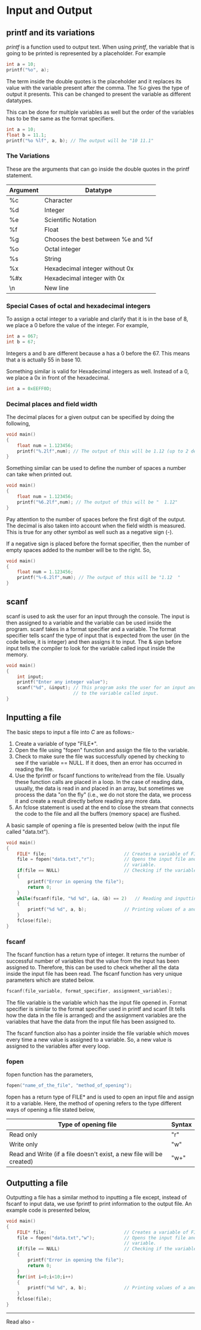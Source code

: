 # Input and Output

## printf and its variations

*printf* is a function used to output text. When using *printf*, the variable that is going to be printed is represented by a placeholder. For example

```c 
int a = 10;
printf("%o", a);
```

The term inside the double quotes is the placeholder and it replaces its value with the variable present after the comma. The *%o* gives the type of output it presents. This can be changed to present the variable as different datatypes.

This can be done for multiple variables as well but the order of the variables has to be the same as the format specifiers.

```c 
int a = 10;
float b = 11.1;
printf("%o %lf", a, b); // The output will be "10 11.1"
```

### The Variations

These are the arguments that can go inside the double quotes in the printf statement.

| Argument | Datatype                           |
| -------- | ---------------------------------- |
| %c       | Character                          |
| %d       | Integer                            |
| %e       | Scientific Notation                |
| %f       | Float                              |
| %g       | Chooses the best between %e and %f |
| %o       | Octal integer                      |
| %s       | String                             |
| %x       | Hexadecimal integer without 0x     |
| %#x      | Hexadecimal integer with 0x        |
| \n       | New line                           |

### Special Cases of octal and hexadecimal integers

To assign a octal integer to a variable and clarify that it is in the base of 8, we place a 0 before the value of the integer. For example,

```c
int a = 067;
int b = 67;
```
Integers a and b are different because a has a 0 before the 67. This means that a is actually 55 in base 10.

Something similar is valid for Hexadecimal integers as well. Instead of a 0, we place a 0x in front of the hexadecimal.
```c
int a = 0xEEFF0D;
```

### Decimal places and field width

The decimal places for a given output can be specified by doing the following,

```c
void main()
{
	float num = 1.123456;
	printf("%.2lf",num); // The output of this will be 1.12 (up to 2 decimal places)
}
```

Something similar can be used to define the number of spaces a number can take when printed out.

```c
void main()
{
	float num = 1.123456;
	printf("%6.2lf",num); // The output of this will be "  1.12"
}
```

Pay attention to the number of spaces before the first digit of the output. The decimal is also taken into account when the field width is measured. This is true for any other symbol as well such as a negative sign (-).

If a negative sign is placed before the format specifier, then the number of empty spaces added to the number will be to the right. So,
```c
void main()
{
	float num = 1.123456;
	printf("%-6.2lf",num); // The output of this will be "1.12  "
}
```


## scanf


scanf is used to ask the user for an input through the console. The input is then assigned to a variable and the variable can be used inside the program. scanf takes in a format specifier and a variable. The format specifier tells scanf the type of input that is expected from the user (in the code below, it is integer) and then assigns it to input. The & sign before input tells the compiler to look for the variable called input inside the memory.

```c
void main()
{
	int input;
	printf("Enter any integer value");
	scanf("%d", &input); // This program asks the user for an input and assigns that value 
						 // to the variable called input.
}
```



## Inputting a file


The basic steps to input a file into *C* are as follows:-

1. Create a variable of type "FILE*".
2. Open the file using "fopen" function and assign the file to the variable.
3. Check to make sure the file was successfully opened by checking to see if the variable == NULL. If it does, then an error has occurred in reading the file.
4. Use the fprintf or fscanf functions to write/read from the file. Usually these function calls are placed in a loop. In the case of reading data, usually, the data is read in and placed in an array, but sometimes we process the data "on the fly" (i.e., we do not store the data, we process it and create a result directly before reading any more data.
5. An fclose statement is used at the end to close the stream that connects the code to the file and all the buffers (memory space) are flushed.

A basic sample of opening a file is presented below (with the input file called "data.txt").

```c
void main()
{
	FILE* file; 							// Creates a variable of FILE* data type
	file = fopen("data.txt","r");			// Opens the input file and assigns it to the 
											// variable.
	if(file == NULL)						// Checking if the variable is empty
	{
		printf("Error in opening the file");
		return 0;
	}
	while(fscanf(file, "%d %d", &a, &b) == 2)	// Reading and inputting values from the file variable and assigning it to a and b
	{
		printf("%d %d", a, b);				// Printing values of a and b
	}
	fclose(file);
}
```

### fscanf

The fscanf function has a return type of integer. It returns the number of successful number of variables that the value from the input has been assigned to. Therefore, this can be used to check whether all the data inside the input file has been read. The fscanf function has very unique parameters which are stated below.

```c
fscanf(file_variable, format_specifier, assignment_variables);
```

The file variable is the variable which has the input file opened in. Format specifier is similar to the format specifier used in printf and scanf (It tells how the data in the file is arranged) and the assignment variables are the variables that have the data from the input file has been assigned to. 

The fscanf function also has a pointer inside the file variable which moves every time a new value is assigned to a variable. So, a new value is assigned to the variables after every loop.

### fopen

fopen function has the parameters,
```c
fopen("name_of_the_file", "method_of_opening");
```

fopen has a return type of FILE* and is used to open an input file and assign it to a variable. Here, the method of opening refers to the type different ways of opening a file stated below,

| Type of opening file                                                 | Syntax |
| -------------------------------------------------------------------- | ------ |
| Read only                                                            | "r"    |
| Write only                                                           | "w"    |
| Read and Write (if a file doesn't exist, a new file will be created) | "w+"   |

	
	
## Outputting a file

Outputting a file has a similar method to inputting a file except, instead of fscanf to input data, we use fprintf to print information to the output file. An example code is presented below,

```c
void main()
{
	FILE* file; 							// Creates a variable of FILE* data type
	file = fopen("data.txt","w");			// Opens the input file and assigns it to the 
											// variable.
	if(file == NULL)						// Checking if the variable is empty
	{
		printf("Error in opening the file");
		return 0;
	}
	for(int i=0;i<10;i++)
	{
		printf("%d %d", a, b);				// Printing values of a and b
	}
	fclose(file);
}
```
---
Read also - 